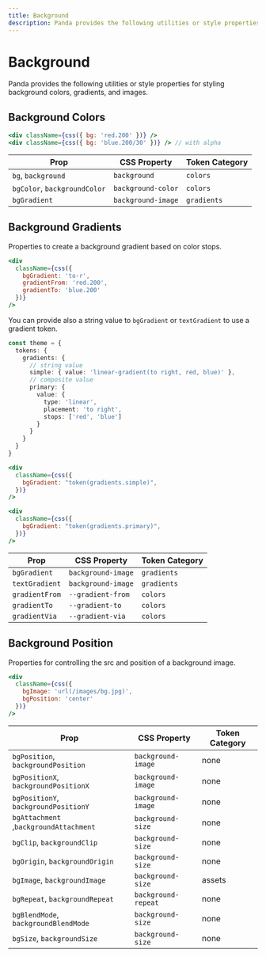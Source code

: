 ```yaml
---
title: Background
description: Panda provides the following utilities or style properties for styling background colors, gradients, and images.
---
```


# Background

Panda provides the following utilities or style properties for styling background colors, gradients, and images.

## Background Colors

```jsx
<div className={css({ bg: 'red.200' })} />
<div className={css({ bg: 'blue.200/30' })} /> // with alpha
```

| Prop                         | CSS Property       | Token Category |
| ---------------------------- | ------------------ | -------------- |
| `bg`, `background`           | `background`       | `colors`       |
| `bgColor`, `backgroundColor` | `background-color` | `colors`       |
| `bgGradient`                 | `background-image` | `gradients`    |

## Background Gradients

Properties to create a background gradient based on color stops.

```jsx
<div
  className={css({
    bgGradient: 'to-r',
    gradientFrom: 'red.200',
    gradientTo: 'blue.200'
  })}
/>
```

You can provide also a string value to `bgGradient` or `textGradient` to use a gradient token. 
```ts
const theme = {
  tokens: {
    gradients: { 
      // string value
      simple: { value: 'linear-gradient(to right, red, blue)' },
      // composite value
      primary: {
        value: {
          type: 'linear',
          placement: 'to right',
          stops: ['red', 'blue']
        }
      }
    }
  }
}
```    

```jsx
<div
  className={css({
    bgGradient: "token(gradients.simple)",
  })}
/>

<div
  className={css({
    bgGradient: "token(gradients.primary)",
  })}
/>
```

| Prop           | CSS Property       | Token Category |
| -------------- | ------------------ | -------------- |
| `bgGradient`   | `background-image` | `gradients`    |
| `textGradient` | `background-image` | `gradients`    |
| `gradientFrom` | `--gradient-from`  | `colors`       |
| `gradientTo`   | `--gradient-to`    | `colors`       |
| `gradientVia`  | `--gradient-via`   | `colors`       |

## Background Position

Properties for controlling the src and position of a background image.

```jsx
<div
  className={css({
    bgImage: 'url(/images/bg.jpg)',
    bgPosition: 'center'
  })}
/>
```

| Prop                                   | CSS Property        | Token Category |
| -------------------------------------- | ------------------- | -------------- |
| `bgPosition`, `backgroundPosition`     | `background-image`  | none           |
| `bgPositionX`, `backgroundPositionX`   | `background-image`  | none           |
| `bgPositionY`, `backgroundPositionY`   | `background-image`  | none           |
| `bgAttachment` ,`backgroundAttachment` | `background-size`   | none           |
| `bgClip`, `backgroundClip`             | `background-size`   | none           |
| `bgOrigin`, `backgroundOrigin`         | `background-size`   | none           |
| `bgImage`, `backgroundImage`           | `background-size`   | assets         |
| `bgRepeat`, `backgroundRepeat`         | `background-repeat` | none           |
| `bgBlendMode`, `backgroundBlendMode`   | `background-size`   | none           |
| `bgSize`, `backgroundSize`             | `background-size`   | none           |
